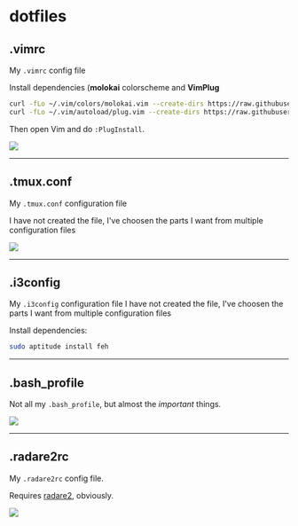 # dotfiles

## .vimrc

My `.vimrc` config file

Install dependencies (**molokai** colorscheme and **VimPlug**

~~~~bash
curl -fLo ~/.vim/colors/molokai.vim --create-dirs https://raw.githubusercontent.com/tomasr/molokai/master/colors/molokai.vim
curl -fLo ~/.vim/autoload/plug.vim --create-dirs https://raw.githubusercontent.com/junegunn/vim-plug/master/plug.vim
~~~~

Then open Vim and do `:PlugInstall`.

![](https://i.imgur.com/QRHQb1T.png)

***

## .tmux.conf

My `.tmux.conf` configuration file

I have not created the file, I've choosen the parts I want from multiple configuration files

![](https://i.imgur.com/6s6ZfoG.png)

***

## .i3config

My `.i3config` configuration file
I have not created the file, I've choosen the parts I want from multiple configuration files

Install dependencies:

~~~~bash
sudo aptitude install feh
~~~~

***

## .bash_profile

Not all my `.bash_profile`, but almost the *important* things.

![](https://i.imgur.com/BfrEvyN.png)

***

## .radare2rc

My `.radare2rc` config file.

Requires [radare2](https://github.com/radare/radare2), obviously.

![](https://i.imgur.com/WX1bKL8.png)
